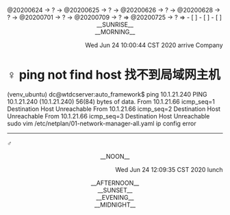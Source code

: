 <link rel="stylesheet"  type="text/css" href="./css/activity.css"/>
<TODO>@20200624 → ? → @20200625 → ? → @20200626 → ? → @20200628 → ? → @20200701 → ? → @20200709 → ? ⇒ @20200725 → ? ⇒ </TODO>
- [ ]    
- [ ]    
- [ ]    

<center><timeblock>__SUNRISE__</timeblock></center>
<center><timeblock>__MORNING__</timeblock></center>
<p align="right"><action>Wed Jun 24 10:00:44 CST 2020 arrive Company</action></p>

# ♀ ping not find host 找不到局域网主机
(venv_ubuntu) dc@wtdcserver:auto_framework$ ping 10.1.21.240
PING 10.1.21.240 (10.1.21.240) 56(84) bytes of data.
From 10.1.21.66 icmp_seq=1 Destination Host Unreachable
From 10.1.21.66 icmp_seq=2 Destination Host Unreachable
From 10.1.21.66 icmp_seq=3 Destination Host Unreachable
sudo vim /etc/netplan/01-network-manager-all.yaml  ip config error

---
_♂_
<center><timeblock>__NOON__</timeblock></center>
<p align="right"><action>Wed Jun 24 12:09:35 CST 2020 lunch</action></p>
<center><timeblock>__AFTERNOON__</timeblock></center>
<center><timeblock>__SUNSET__</timeblock></center>
<center><timeblock>__EVENING__</timeblock></center>
<center><timeblock>__MIDNIGHT__</timeblock></center>
